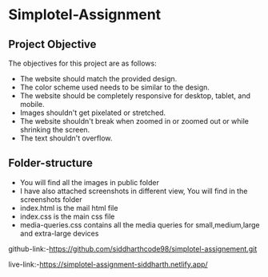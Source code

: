 # Simplotel-Assignment

## Project Objective

The objectives for this project are as follows:

- The website should match the provided design.
- The color scheme used needs to be similar to the design.
- The website should be completely responsive for desktop, tablet, and mobile.
- Images shouldn't get pixelated or stretched.
- The website shouldn't break when zoomed in or zoomed out or while shrinking the screen.
- The text shouldn't overflow.

## Folder-structure
- You will find all the images in public folder 
- I have also attached screenshots in different view, You will find in the screenshots folder
- index.html is the mail html file
- index.css is the main css file 
- media-queries.css contains all the media queries for small,medium,large and extra-large devices


github-link:-https://github.com/siddharthcode98/simplotel-assignement.git

live-link:-https://simplotel-assignment-siddharth.netlify.app/

